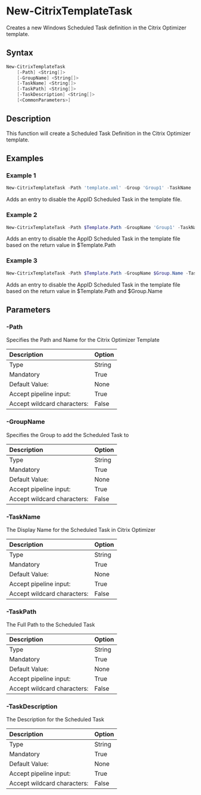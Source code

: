 # New-CitrixTemplateTask

Creates a new Windows Scheduled Task definition in the Citrix Optimizer template.

## Syntax

```PowerShell
New-CitrixTemplateTask
    [-Path] <String[]>
    [-GroupName] <String[]>
    [-TaskName] <String[]>
    [-TaskPath] <String[]>
    [-TaskDescription] <String[]>
    [<CommonParameters>]
```
## Description

This function will create a Scheduled Task Definition in the Citrix Optimizer template.

## Examples

### Example 1

```PowerShell
New-CitrixTemplateTask -Path 'template.xml' -Group 'Group1' -TaskName 'SchTask - AppID' -TaskPath '\Microsoft\Windows\AppID\' -TaskDescription 'This is the AppID Scheduled Task'
```

Adds an entry to disable the AppID Scheduled Task in the template file.

### Example 2

```PowerShell
New-CitrixTemplateTask -Path $Template.Path -GroupName 'Group1' -TaskName 'SchTask - AppID' -TaskPath '\Microsoft\Windows\AppID\' -TaskDescription 'This is the AppID Scheduled Task'
```

Adds an entry to disable the AppID Scheduled Task in the template file based on the return value in $Template.Path

### Example 3

```PowerShell
New-CitrixTemplateTask -Path $Template.Path -GroupName $Group.Name -TaskName 'SchTask - AppID' -TaskPath '\Microsoft\Windows\AppID\' -TaskDescription 'This is the AppID Scheduled Task'
```

Adds an entry to disable the AppID Scheduled Task in the template file based on the return value in $Template.Path and $Group.Name

## Parameters

### -Path

Specifies the Path and Name for the Citrix Optimizer Template

| Description | Option |
|:---|:---|
| Type    | String |
| Mandatory    | True |
| Default Value: | None |
| Accept pipeline input: | True |
| Accept wildcard characters: | False |

### -GroupName

Specifies the Group to add the Scheduled Task to

| Description | Option |
|:---|:---|
| Type    | String |
| Mandatory    | True |
| Default Value: | None |
| Accept pipeline input: | True |
| Accept wildcard characters: | False |

### -TaskName

The Display Name for the Scheduled Task in Citrix Optimizer

| Description | Option |
|:---|:---|
| Type    | String |
| Mandatory    | True |
| Default Value: | None |
| Accept pipeline input: | True |
| Accept wildcard characters: | False |

### -TaskPath

The Full Path to the Scheduled Task

| Description | Option |
|:---|:---|
| Type    | String |
| Mandatory    | True |
| Default Value: | None |
| Accept pipeline input: | True |
| Accept wildcard characters: | False |

### -TaskDescription

The Description for the Scheduled Task

| Description | Option |
|:---|:---|
| Type    | String |
| Mandatory    | True |
| Default Value: | None |
| Accept pipeline input: | True |
| Accept wildcard characters: | False |